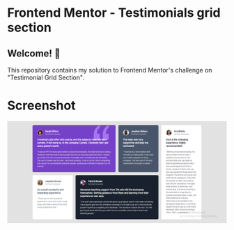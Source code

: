 # Frontend Mentor - Testimonials grid section
## Welcome! 👋
This repository contains my solution to Frontend Mentor's challenge on "Testimonial Grid Section".

# Screenshot
![Alt text](/screenshots/desktop.png?raw=true "Desktop Preview")
